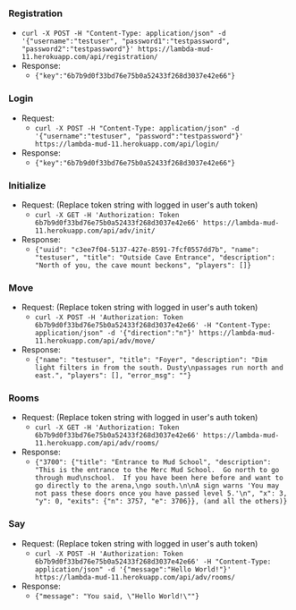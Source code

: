 ### Registration
* `curl -X POST -H "Content-Type: application/json" -d '{"username":"testuser", "password1":"testpassword", "password2":"testpassword"}' https://lambda-mud-11.herokuapp.com/api/registration/`
* Response:
  * `{"key":"6b7b9d0f33bd76e75b0a52433f268d3037e42e66"}`

### Login
* Request:
  * `curl -X POST -H "Content-Type: application/json" -d '{"username":"testuser", "password":"testpassword"}' https://lambda-mud-11.herokuapp.com/api/login/`
* Response:
  * `{"key":"6b7b9d0f33bd76e75b0a52433f268d3037e42e66"}`

### Initialize
* Request:  (Replace token string with logged in user's auth token)
  * `curl -X GET -H 'Authorization: Token 6b7b9d0f33bd76e75b0a52433f268d3037e42e66' https://lambda-mud-11.herokuapp.com/api/adv/init/`
* Response:
  * `{"uuid": "c3ee7f04-5137-427e-8591-7fcf0557dd7b", "name": "testuser", "title": "Outside Cave Entrance", "description": "North of you, the cave mount beckons", "players": []}`

### Move
* Request:  (Replace token string with logged in user's auth token)
  * `curl -X POST -H 'Authorization: Token 6b7b9d0f33bd76e75b0a52433f268d3037e42e66' -H "Content-Type: application/json" -d '{"direction":"n"}' https://lambda-mud-11.herokuapp.com/api/adv/move/`
* Response:
  * `{"name": "testuser", "title": "Foyer", "description": "Dim light filters in from the south. Dusty\npassages run north and east.", "players": [], "error_msg": ""}`

### Rooms
* Request:  (Replace token string with logged in user's auth token)
  * `curl -X GET -H 'Authorization: Token 6b7b9d0f33bd76e75b0a52433f268d3037e42e66' https://lambda-mud-11.herokuapp.com/api/adv/rooms/`
* Response:
  * `{"3700": {"title": "Entrance to Mud School", "description": "This is the entrance to the Merc Mud School.  Go north to go through mud\nschool.  If you have been here before and want to go directly to the arena,\ngo south.\n\nA sign warns 'You may not pass these doors once you have passed level 5.'\n", "x": 3, "y": 0, "exits": {"n": 3757, "e": 3706}}, (and all the others)}`

### Say
* Request: (Replace token string with logged in user's auth token)
  * `curl -X POST -H 'Authorization: Token 6b7b9d0f33bd76e75b0a52433f268d3037e42e66' -H "Content-Type: application/json" -d '{"message":"Hello World!"}' https://lambda-mud-11.herokuapp.com/api/adv/rooms/`
* Response:
  * `{"message": "You said, \"Hello World!\""}`